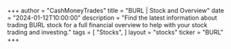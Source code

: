 +++
author = "CashMoneyTrades"
title = "BURL | Stock and Overview"
date = "2024-01-12T10:00:00"
description = "Find the latest information about trading BURL stock for a full financial overview to help with your stock trading and investing."
tags = [
"Stocks",
]
layout = "stocks"
ticker = "BURL"
+++
        


    
        